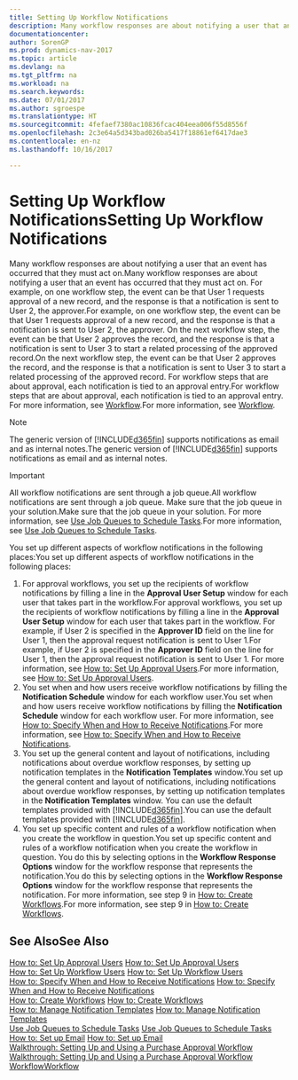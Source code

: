 ```yaml
---
title: Setting Up Workflow Notifications
description: Many workflow responses are about notifying a user that an event has occurred that they must act on. For example, on one workflow step, the event can be that User 1 requests approval of a new record, and the response is that a notification is sent to User 2, the approver. On the next workflow step, the event can be that User 2 approves the record, and the response is that a notification is sent to User 3 to start a related processing of the approved record. For workflow steps that are about approval, each notification is tied to an approval entry.
documentationcenter: 
author: SorenGP
ms.prod: dynamics-nav-2017
ms.topic: article
ms.devlang: na
ms.tgt_pltfrm: na
ms.workload: na
ms.search.keywords: 
ms.date: 07/01/2017
ms.author: sgroespe
ms.translationtype: HT
ms.sourcegitcommit: 4fefaef7380ac10836fcac404eea006f55d8556f
ms.openlocfilehash: 2c3e64a5d343bad026ba5417f18861ef6417dae3
ms.contentlocale: en-nz
ms.lasthandoff: 10/16/2017

---
```

# <a name="setting-up-workflow-notifications"></a><span data-ttu-id="bb3bb-106">Setting Up Workflow Notifications</span><span class="sxs-lookup"><span data-stu-id="bb3bb-106">Setting Up Workflow Notifications</span></span>
<span data-ttu-id="bb3bb-107">Many workflow responses are about notifying a user that an event has occurred that they must act on.</span><span class="sxs-lookup"><span data-stu-id="bb3bb-107">Many workflow responses are about notifying a user that an event has occurred that they must act on.</span></span> <span data-ttu-id="bb3bb-108">For example, on one workflow step, the event can be that User 1 requests approval of a new record, and the response is that a notification is sent to User 2, the approver.</span><span class="sxs-lookup"><span data-stu-id="bb3bb-108">For example, on one workflow step, the event can be that User 1 requests approval of a new record, and the response is that a notification is sent to User 2, the approver.</span></span> <span data-ttu-id="bb3bb-109">On the next workflow step, the event can be that User 2 approves the record, and the response is that a notification is sent to User 3 to start a related processing of the approved record.</span><span class="sxs-lookup"><span data-stu-id="bb3bb-109">On the next workflow step, the event can be that User 2 approves the record, and the response is that a notification is sent to User 3 to start a related processing of the approved record.</span></span> <span data-ttu-id="bb3bb-110">For workflow steps that are about approval, each notification is tied to an approval entry.</span><span class="sxs-lookup"><span data-stu-id="bb3bb-110">For workflow steps that are about approval, each notification is tied to an approval entry.</span></span> <span data-ttu-id="bb3bb-111">For more information, see [Workflow](across-workflow.md).</span><span class="sxs-lookup"><span data-stu-id="bb3bb-111">For more information, see [Workflow](across-workflow.md).</span></span>  

> [!NOTE]  
>  <span data-ttu-id="bb3bb-112">The generic version of [!INCLUDE[d365fin](includes/d365fin_md.md)] supports notifications as email and as internal notes.</span><span class="sxs-lookup"><span data-stu-id="bb3bb-112">The generic version of [!INCLUDE[d365fin](includes/d365fin_md.md)] supports notifications as email and as internal notes.</span></span>  

> [!IMPORTANT]  
>  <span data-ttu-id="bb3bb-113">All workflow notifications are sent through a job queue.</span><span class="sxs-lookup"><span data-stu-id="bb3bb-113">All workflow notifications are sent through a job queue.</span></span> <span data-ttu-id="bb3bb-114">Make sure that the job queue in your solution.</span><span class="sxs-lookup"><span data-stu-id="bb3bb-114">Make sure that the job queue in your solution.</span></span> <span data-ttu-id="bb3bb-115">For more information, see [Use Job Queues to Schedule Tasks](admin-job-queues-schedule-tasks.md).</span><span class="sxs-lookup"><span data-stu-id="bb3bb-115">For more information, see [Use Job Queues to Schedule Tasks](admin-job-queues-schedule-tasks.md).</span></span>

<span data-ttu-id="bb3bb-116">You set up different aspects of workflow notifications in the following places:</span><span class="sxs-lookup"><span data-stu-id="bb3bb-116">You set up different aspects of workflow notifications in the following places:</span></span>  

1.  <span data-ttu-id="bb3bb-117">For approval workflows, you set up the recipients of workflow notifications by filling a line in the **Approval User Setup** window for each user that takes part in the workflow.</span><span class="sxs-lookup"><span data-stu-id="bb3bb-117">For approval workflows, you set up the recipients of workflow notifications by filling a line in the **Approval User Setup** window for each user that takes part in the workflow.</span></span> <span data-ttu-id="bb3bb-118">For example, if User 2 is specified in the **Approver ID** field on the line for User 1, then the approval request notification is sent to User 1.</span><span class="sxs-lookup"><span data-stu-id="bb3bb-118">For example, if User 2 is specified in the **Approver ID** field on the line for User 1, then the approval request notification is sent to User 1.</span></span> <span data-ttu-id="bb3bb-119">For more information, see [How to: Set Up Approval Users](across-how-to-set-up-approval-users.md).</span><span class="sxs-lookup"><span data-stu-id="bb3bb-119">For more information, see [How to: Set Up Approval Users](across-how-to-set-up-approval-users.md).</span></span>  
2.  <span data-ttu-id="bb3bb-120">You set when and how users receive workflow notifications by filling the **Notification Schedule** window for each workflow user.</span><span class="sxs-lookup"><span data-stu-id="bb3bb-120">You set when and how users receive workflow notifications by filling the **Notification Schedule** window for each workflow user.</span></span> <span data-ttu-id="bb3bb-121">For more information, see [How to: Specify When and How to Receive Notifications](across-how-to-specify-when-and-how-to-receive-notifications.md).</span><span class="sxs-lookup"><span data-stu-id="bb3bb-121">For more information, see [How to: Specify When and How to Receive Notifications](across-how-to-specify-when-and-how-to-receive-notifications.md).</span></span>  
3.  <span data-ttu-id="bb3bb-122">You set up the general content and layout of notifications, including notifications about overdue workflow responses, by setting up notification templates in the **Notification Templates** window.</span><span class="sxs-lookup"><span data-stu-id="bb3bb-122">You set up the general content and layout of notifications, including notifications about overdue workflow responses, by setting up notification templates in the **Notification Templates** window.</span></span> <span data-ttu-id="bb3bb-123">You can use the default templates provided with [!INCLUDE[d365fin](includes/d365fin_md.md)].</span><span class="sxs-lookup"><span data-stu-id="bb3bb-123">You can use the default templates provided with [!INCLUDE[d365fin](includes/d365fin_md.md)].</span></span>  
4.  <span data-ttu-id="bb3bb-124">You set up specific content and rules of a workflow notification when you create the workflow in question.</span><span class="sxs-lookup"><span data-stu-id="bb3bb-124">You set up specific content and rules of a workflow notification when you create the workflow in question.</span></span> <span data-ttu-id="bb3bb-125">You do this by selecting options in the **Workflow Response Options** window for the workflow response that represents the notification.</span><span class="sxs-lookup"><span data-stu-id="bb3bb-125">You do this by selecting options in the **Workflow Response Options** window for the workflow response that represents the notification.</span></span> <span data-ttu-id="bb3bb-126">For more information, see step 9 in [How to: Create Workflows](across-how-to-create-workflows.md).</span><span class="sxs-lookup"><span data-stu-id="bb3bb-126">For more information, see step 9 in [How to: Create Workflows](across-how-to-create-workflows.md).</span></span>  

## <a name="see-also"></a><span data-ttu-id="bb3bb-127">See Also</span><span class="sxs-lookup"><span data-stu-id="bb3bb-127">See Also</span></span>  
 <span data-ttu-id="bb3bb-128">[How to: Set Up Approval Users](across-how-to-set-up-approval-users.md) </span><span class="sxs-lookup"><span data-stu-id="bb3bb-128">[How to: Set Up Approval Users](across-how-to-set-up-approval-users.md) </span></span>  
 <span data-ttu-id="bb3bb-129">[How to: Set Up Workflow Users](across-how-to-set-up-workflow-users.md) </span><span class="sxs-lookup"><span data-stu-id="bb3bb-129">[How to: Set Up Workflow Users](across-how-to-set-up-workflow-users.md) </span></span>  
 <span data-ttu-id="bb3bb-130">[How to: Specify When and How to Receive Notifications](across-how-to-specify-when-and-how-to-receive-notifications.md) </span><span class="sxs-lookup"><span data-stu-id="bb3bb-130">[How to: Specify When and How to Receive Notifications](across-how-to-specify-when-and-how-to-receive-notifications.md) </span></span>  
 <span data-ttu-id="bb3bb-131">[How to: Create Workflows](across-how-to-create-workflows.md) </span><span class="sxs-lookup"><span data-stu-id="bb3bb-131">[How to: Create Workflows](across-how-to-create-workflows.md) </span></span>  
 <span data-ttu-id="bb3bb-132">[How to: Manage Notification Templates](across-how-to-manage-notification-templates.md) </span><span class="sxs-lookup"><span data-stu-id="bb3bb-132">[How to: Manage Notification Templates](across-how-to-manage-notification-templates.md) </span></span>  
 <span data-ttu-id="bb3bb-133">[Use Job Queues to Schedule Tasks](admin-job-queues-schedule-tasks.md) </span><span class="sxs-lookup"><span data-stu-id="bb3bb-133">[Use Job Queues to Schedule Tasks](admin-job-queues-schedule-tasks.md) </span></span>  
 <span data-ttu-id="bb3bb-134">[How to: Set up Email](madeira-how-setup-email.md) </span><span class="sxs-lookup"><span data-stu-id="bb3bb-134">[How to: Set up Email](madeira-how-setup-email.md) </span></span>  
 <span data-ttu-id="bb3bb-135">[Walkthrough: Setting Up and Using a Purchase Approval Workflow](walkthrough-setting-up-and-using-a-purchase-approval-workflow.md) </span><span class="sxs-lookup"><span data-stu-id="bb3bb-135">[Walkthrough: Setting Up and Using a Purchase Approval Workflow](walkthrough-setting-up-and-using-a-purchase-approval-workflow.md) </span></span>  
 [<span data-ttu-id="bb3bb-136">Workflow</span><span class="sxs-lookup"><span data-stu-id="bb3bb-136">Workflow</span></span>](across-workflow.md)   

